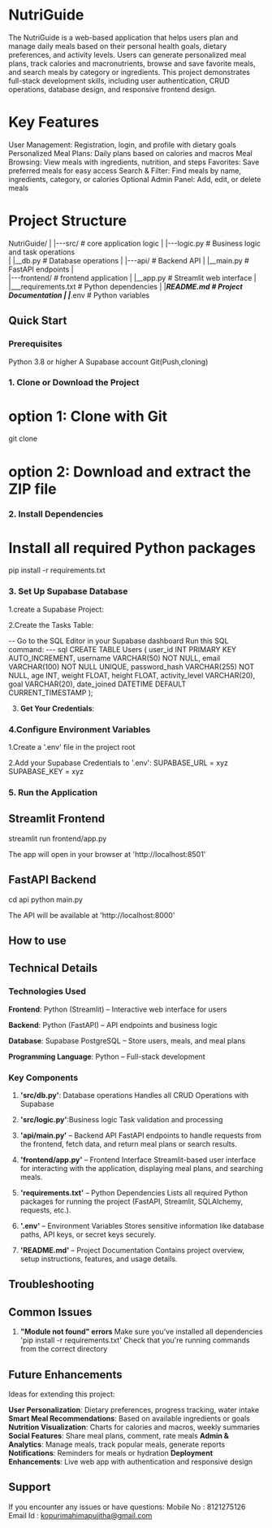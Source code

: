 # NutriGuide
The NutriGuide is a web-based application that helps users plan and manage daily meals based on their personal health goals, dietary preferences, and activity levels. Users can generate personalized meal plans, track calories and macronutrients, browse and save favorite meals, and search meals by category or ingredients. This project demonstrates full-stack development skills, including user authentication, CRUD operations, database design, and responsive frontend design.

# Key Features
User Management: Registration, login, and profile with dietary goals
Personalized Meal Plans: Daily plans based on calories and macros
Meal Browsing: View meals with ingredients, nutrition, and steps
Favorites: Save preferred meals for easy access
Search & Filter: Find meals by name, ingredients, category, or calories
Optional Admin Panel: Add, edit, or delete meals

# Project Structure
 
NutriGuide/
|
|---src/             # core application logic
|   |---logic.py     # Business logic and task
operations           
|   |__db.py         # Database operations
|
|---api/             # Backend API
|   |__main.py       # FastAPI endpoints
|            
|---frontend/        # frontend application
|   |__app.py        # Streamlit web interface
|
|___requirements.txt  # Python dependencies
|
|___README.md       # Project Documentation
|
|___.env            # Python variables


## Quick Start

### Prerequisites

  Python 3.8 or higher
  A Supabase account
  Git(Push,cloning)

### 1. Clone or Download the Project 
# option 1: Clone with Git
git clone <repository-url>

# option 2: Download and extract the ZIP file

### 2. Install Dependencies

# Install all required Python packages
pip install -r requirements.txt

### 3. Set Up Supabase Database

1.create a Supabase Project:

2.Create the Tasks Table:

-- Go to the SQL Editor in your Supabase dashboard
  Run this SQL command:
--- sql
CREATE TABLE Users (
    user_id INT PRIMARY KEY AUTO_INCREMENT,
    username VARCHAR(50) NOT NULL,
    email VARCHAR(100) NOT NULL UNIQUE,
    password_hash VARCHAR(255) NOT NULL,
    age INT,
    weight FLOAT,
    height FLOAT,
    activity_level VARCHAR(20),
    goal VARCHAR(20),
    date_joined DATETIME DEFAULT CURRENT_TIMESTAMP
);

 
3. **Get Your Credentials**:

### 4.Configure Environment Variables

1.Create a '.env' file in the project root

2.Add your Supabase Credentials to '.env':
SUPABASE_URL = xyz
SUPABASE_KEY = xyz

### 5. Run the Application

## Streamlit Frontend
streamlit run frontend/app.py

The app will open in your browser at 'http://localhost:8501'

## FastAPI Backend

cd api
python main.py

The API will be available at 'http://localhost:8000'

## How to use

## Technical Details

### Technologies Used
  **Frontend**: Python (Streamlit) – Interactive web interface for users

  **Backend**: Python (FastAPI) – API endpoints and business logic

  **Database**: Supabase PostgreSQL – Store users, meals, and meal plans

  **Programming Language**: Python – Full-stack development

### Key Components

1. **'src/db.py'**: Database operations
   Handles all CRUD Operations with Supabase

2. **'src/logic.py'**:Business logic Task validation and processing

3. **'api/main.py'** – Backend API
FastAPI endpoints to handle requests from the frontend, fetch data, and return meal plans or search results.

4. **'frontend/app.py'** – Frontend Interface
Streamlit-based user interface for interacting with the application, displaying meal plans, and searching meals.

5. **'requirements.txt'** – Python Dependencies
Lists all required Python packages for running the project (FastAPI, Streamlit, SQLAlchemy, requests, etc.).

6. **'.env'** – Environment Variables
Stores sensitive information like database paths, API keys, or secret keys securely.

7. **'README.md'** – Project Documentation
Contains project overview, setup instructions, features, and usage details.

## Troubleshooting

## Common Issues

1. **"Module not found" errors**
   Make sure you've installed all dependencies 'pip install -r
   requirements.txt'
   Check that you're running commands from the correct directory

## Future Enhancements
  Ideas for extending this project:

  **User Personalization**: Dietary preferences, progress tracking, water intake
  **Smart Meal Recommendations**: Based on available ingredients or goals
  **Nutrition Visualization**: Charts for calories and macros, weekly summaries
  **Social Features**: Share meal plans, comment, rate meals
  **Admin & Analytics**: Manage meals, track popular meals, generate reports
  **Notifications**: Reminders for meals or hydration
  **Deployment Enhancements**: Live web app with authentication and responsive design

## Support

If you encounter any issues or have questions:
Mobile No : 8121275126
Email Id : kopurimahimapujitha@gmail.com
